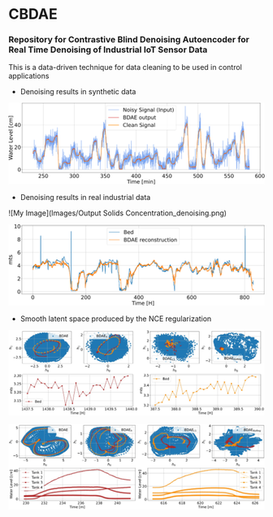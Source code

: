 # CBDAE
### Repository for Contrastive Blind Denoising Autoencoder for Real Time Denoising of Industrial IoT Sensor Data

This is a data-driven technique for data cleaning to be used in control applications


- Denoising results in synthetic data

![My Image](Images/BDAE_tanks_results2.png)

- Denoising results in real industrial data

![My Image](Images/Output Solids Concentration_denoising.png)

![My Image](Images/Bed_reconstruction.png)

- Smooth latent space produced by the NCE regularization 

![My Image](Images/deonising_latent_spaces_thickener.jpg)

![My Image](Images/deonising_latent_spaces.jpg)

